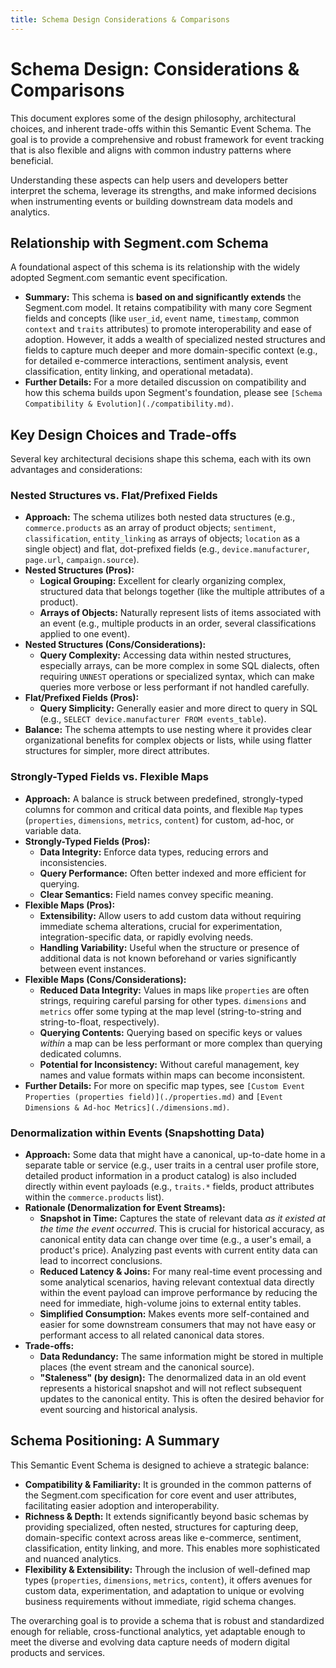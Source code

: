```yaml
---
title: Schema Design Considerations & Comparisons
---
```


# Schema Design: Considerations & Comparisons

This document explores some of the design philosophy, architectural choices, and inherent trade-offs within this Semantic Event Schema. The goal is to provide a comprehensive and robust framework for event tracking that is also flexible and aligns with common industry patterns where beneficial.

Understanding these aspects can help users and developers better interpret the schema, leverage its strengths, and make informed decisions when instrumenting events or building downstream data models and analytics.

## Relationship with Segment.com Schema

A foundational aspect of this schema is its relationship with the widely adopted Segment.com semantic event specification.
*   **Summary:** This schema is **based on and significantly extends** the Segment.com model. It retains compatibility with many core Segment fields and concepts (like `user_id`, `event` name, `timestamp`, common `context` and `traits` attributes) to promote interoperability and ease of adoption. However, it adds a wealth of specialized nested structures and fields to capture much deeper and more domain-specific context (e.g., for detailed e-commerce interactions, sentiment analysis, event classification, entity linking, and operational metadata).
*   **Further Details:** For a more detailed discussion on compatibility and how this schema builds upon Segment's foundation, please see `[Schema Compatibility & Evolution](./compatibility.md)`.

## Key Design Choices and Trade-offs

Several key architectural decisions shape this schema, each with its own advantages and considerations:

### Nested Structures vs. Flat/Prefixed Fields

*   **Approach:** The schema utilizes both nested data structures (e.g., `commerce.products` as an array of product objects; `sentiment`, `classification`, `entity_linking` as arrays of objects; `location` as a single object) and flat, dot-prefixed fields (e.g., `device.manufacturer`, `page.url`, `campaign.source`).
*   **Nested Structures (Pros):**
    *   **Logical Grouping:** Excellent for clearly organizing complex, structured data that belongs together (like the multiple attributes of a product).
    *   **Arrays of Objects:** Naturally represent lists of items associated with an event (e.g., multiple products in an order, several classifications applied to one event).
*   **Nested Structures (Cons/Considerations):**
    *   **Query Complexity:** Accessing data within nested structures, especially arrays, can be more complex in some SQL dialects, often requiring `UNNEST` operations or specialized syntax, which can make queries more verbose or less performant if not handled carefully.
*   **Flat/Prefixed Fields (Pros):**
    *   **Query Simplicity:** Generally easier and more direct to query in SQL (e.g., `SELECT device.manufacturer FROM events_table`).
*   **Balance:** The schema attempts to use nesting where it provides clear organizational benefits for complex objects or lists, while using flatter structures for simpler, more direct attributes.

### Strongly-Typed Fields vs. Flexible Maps

*   **Approach:** A balance is struck between predefined, strongly-typed columns for common and critical data points, and flexible `Map` types (`properties`, `dimensions`, `metrics`, `content`) for custom, ad-hoc, or variable data.
*   **Strongly-Typed Fields (Pros):**
    *   **Data Integrity:** Enforce data types, reducing errors and inconsistencies.
    *   **Query Performance:** Often better indexed and more efficient for querying.
    *   **Clear Semantics:** Field names convey specific meaning.
*   **Flexible Maps (Pros):**
    *   **Extensibility:** Allow users to add custom data without requiring immediate schema alterations, crucial for experimentation, integration-specific data, or rapidly evolving needs.
    *   **Handling Variability:** Useful when the structure or presence of additional data is not known beforehand or varies significantly between event instances.
*   **Flexible Maps (Cons/Considerations):**
    *   **Reduced Data Integrity:** Values in maps like `properties` are often strings, requiring careful parsing for other types. `dimensions` and `metrics` offer some typing at the map level (string-to-string and string-to-float, respectively).
    *   **Querying Contents:** Querying based on specific keys or values *within* a map can be less performant or more complex than querying dedicated columns.
    *   **Potential for Inconsistency:** Without careful management, key names and value formats within maps can become inconsistent.
*   **Further Details:** For more on specific map types, see `[Custom Event Properties (properties field)](./properties.md)` and `[Event Dimensions & Ad-hoc Metrics](./dimensions.md)`.

### Denormalization within Events (Snapshotting Data)

*   **Approach:** Some data that might have a canonical, up-to-date home in a separate table or service (e.g., user traits in a central user profile store, detailed product information in a product catalog) is also included directly within event payloads (e.g., `traits.*` fields, product attributes within the `commerce.products` list).
*   **Rationale (Denormalization for Event Streams):**
    *   **Snapshot in Time:** Captures the state of relevant data *as it existed at the time the event occurred*. This is crucial for historical accuracy, as canonical entity data can change over time (e.g., a user's email, a product's price). Analyzing past events with current entity data can lead to incorrect conclusions.
    *   **Reduced Latency & Joins:** For many real-time event processing and some analytical scenarios, having relevant contextual data directly within the event payload can improve performance by reducing the need for immediate, high-volume joins to external entity tables.
    *   **Simplified Consumption:** Makes events more self-contained and easier for some downstream consumers that may not have easy or performant access to all related canonical data stores.
*   **Trade-offs:**
    *   **Data Redundancy:** The same information might be stored in multiple places (the event stream and the canonical source).
    *   **"Staleness" (by design):** The denormalized data in an old event represents a historical snapshot and will not reflect subsequent updates to the canonical entity. This is often the desired behavior for event sourcing and historical analysis.

## Schema Positioning: A Summary

This Semantic Event Schema is designed to achieve a strategic balance:

*   **Compatibility & Familiarity:** It is grounded in the common patterns of the Segment.com specification for core event and user attributes, facilitating easier adoption and interoperability.
*   **Richness & Depth:** It extends significantly beyond basic schemas by providing specialized, often nested, structures for capturing deep, domain-specific context across areas like e-commerce, sentiment, classification, entity linking, and more. This enables more sophisticated and nuanced analytics.
*   **Flexibility & Extensibility:** Through the inclusion of well-defined map types (`properties`, `dimensions`, `metrics`, `content`), it offers avenues for custom data, experimentation, and adaptation to unique or evolving business requirements without immediate, rigid schema changes.

The overarching goal is to provide a schema that is robust and standardized enough for reliable, cross-functional analytics, yet adaptable enough to meet the diverse and evolving data capture needs of modern digital products and services.
